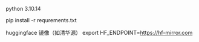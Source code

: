 python 3.10.14

pip install -r requrements.txt

huggingface 镜像（如清华源）
export HF_ENDPOINT=https://hf-mirror.com
